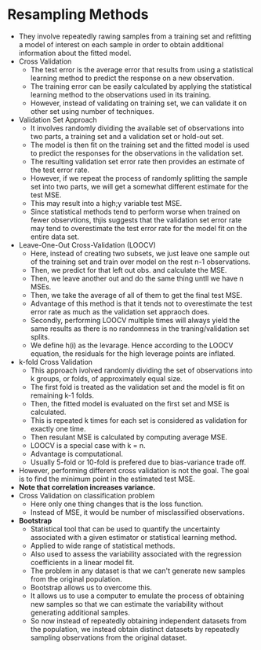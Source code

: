 # Resampling Methods
* They involve repeatedly rawing samples from a training set and refitting a model of interest on each sample in order to obtain additional information about the fitted model.
* Cross Validation
    * The test error is the average error that results from using a statistical learning method to predict the response on a new observation.
    * The training error can be easily calculated by applying the statistical learning method to the observations used in its training.
    * However, instead of validating on training set, we can validate it on other set using number of techniques.
* Validation Set Approach
    * It involves randomly dividing the available set of observations into two parts, a training set and a validation set or hold-out set.
    * The model is then fit on the training set and the fitted model is used to predict the responses for the observations in the validation set.
    * The resulting validation set error rate then provides an estimate of the test error rate.
    * However, if we repeat the process of randomly splitting the sample set into two parts, we will get a somewhat different estimate for the test MSE.
    * This may result into a high;y variable test MSE.
    * Since statistical methods tend to perform worse when trained on fewer observtions, thjis suggests that the validation set error rate may tend to overestimate the test error rate for the model fit on the entire data set.
* Leave-One-Out Cross-Validation (LOOCV)
    * Here, instead of creating two subsets, we just leave one sample out of the training set and train over model on the rest n-1 observations.
    * Then, we predict for that left out obs. and calculate the MSE.
    * Then, we leave another out and do the same thing untll we have n MSEs.
    * Then, we take the average of all of them to get the final test MSE.
    * Advantage of this method is that it tends not to overestimate the test error rate as much as the validation set appraoch does.
    * Secondly, performing LOOCV multiple times will always yield the same results as there is no randomness in the traning/validation set splits.
    * We define h(i) as the levarage. Hence according to the LOOCV equation, the residuals for the high leverage points are inflated.
* k-fold Cross Validation
    * This approach ivolved randomly dividing the set of observations into k groups, or folds, of approximately equal size.
    * The first fold is treated as the validation set and the model is fit on remaining k-1 folds.
    * Then, the fitted model is evaluated on the first set and MSE is calculated.
    * This is repeated k times for each set is considered as validation for exactly one time.
    * Then resulant MSE is calculated by computing average MSE.
    * LOOCV is a special case with k = n.
    * Advantage is computational.
    * Usually 5-fold or 10-fold is prefered due to bias-variance trade off.
* However, performing different cross validation is not the goal. The goal is to find the minimum point in the estimated test MSE.
* **Note that correlation increases variance.**
* Cross Validation on classification problem
    * Here only one thing changes that is the loss function.
    * Instead of MSE, it would be number of misclassified observations. 
* **Bootstrap**
    * Statistical tool that can be used to quantify the uncertainty associated with a given estimator or statistical learning method.
    * Applied to wide range of statistical methods.
    * Also used to assess the variability associated with the regression coefficients in a linear model fit.
    * The problem in any dataset is that we can't generate new samples from the original population.
    * Bootstrap allows us to overcome this.
    * It allows us to use a computer to emulate the process of obtaining new samples so that we can estimate the variability without generating additional samples.
    * So now instead of repeatedly obtaining independent datasets from the population, we instead obtain distinct datasets by repeatedly sampling observations from the original dataset.